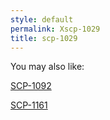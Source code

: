 ```yaml
---
style: default
permalink: Xscp-1029
title: scp-1029
---
```

You may also like:

[SCP-1092](http://scp-wiki.net/scp-1092)

[SCP-1161](http://scp-wiki.net/scp-1161)
